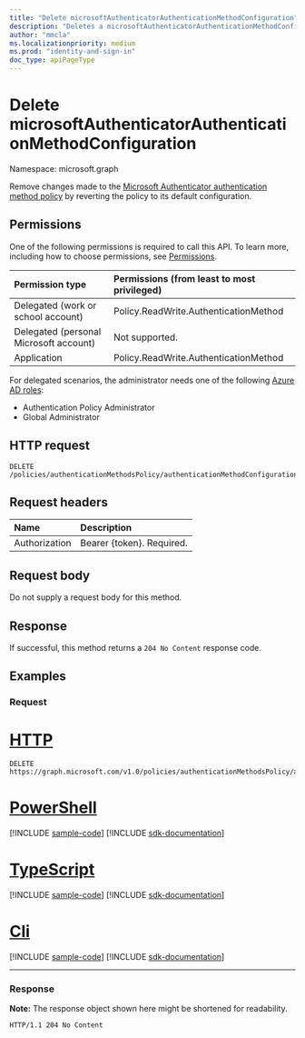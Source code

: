 ```yaml
---
title: "Delete microsoftAuthenticatorAuthenticationMethodConfiguration"
description: "Deletes a microsoftAuthenticatorAuthenticationMethodConfiguration object."
author: "mmcla"
ms.localizationpriority: medium
ms.prod: "identity-and-sign-in"
doc_type: apiPageType
---
```


# Delete microsoftAuthenticatorAuthenticationMethodConfiguration
Namespace: microsoft.graph

Remove changes made to the [Microsoft Authenticator authentication method policy](../resources/microsoftauthenticatorauthenticationmethodconfiguration.md) by reverting the policy to its default configuration.

## Permissions
One of the following permissions is required to call this API. To learn more, including how to choose permissions, see [Permissions](/graph/permissions-reference).

|Permission type|Permissions (from least to most privileged)|
|:---|:---|
|Delegated (work or school account)|Policy.ReadWrite.AuthenticationMethod|
|Delegated (personal Microsoft account)|Not supported.|
|Application|Policy.ReadWrite.AuthenticationMethod|

For delegated scenarios, the administrator needs one of the following [Azure AD roles](/azure/active-directory/users-groups-roles/directory-assign-admin-roles#available-roles):

* Authentication Policy Administrator
* Global Administrator

## HTTP request

<!-- {
  "blockType": "ignored"
}
-->
``` http
DELETE /policies/authenticationMethodsPolicy/authenticationMethodConfigurations/microsoftAuthenticator
```

## Request headers
|Name|Description|
|:---|:---|
|Authorization|Bearer {token}. Required.|

## Request body
Do not supply a request body for this method.

## Response

If successful, this method returns a `204 No Content` response code.

## Examples

### Request

# [HTTP](#tab/http)
<!-- {
  "blockType": "request",
  "name": "delete_microsoftauthenticatorauthenticationmethodconfiguration"
}
-->
``` http
DELETE https://graph.microsoft.com/v1.0/policies/authenticationMethodsPolicy/authenticationMethodConfigurations/microsoftAuthenticator
```

# [PowerShell](#tab/powershell)
[!INCLUDE [sample-code](../includes/snippets/powershell/delete-microsoftauthenticatorauthenticationmethodconfiguration-powershell-snippets.md)]
[!INCLUDE [sdk-documentation](../includes/snippets/snippets-sdk-documentation-link.md)]

# [TypeScript](#tab/typescript)
[!INCLUDE [sample-code](../includes/snippets/typescript/delete-microsoftauthenticatorauthenticationmethodconfiguration-typescript-snippets.md)]
[!INCLUDE [sdk-documentation](../includes/snippets/snippets-sdk-documentation-link.md)]

# [Cli](#tab/cli)
[!INCLUDE [sample-code](../includes/snippets/cli/delete-microsoftauthenticatorauthenticationmethodconfiguration-cli-snippets.md)]
[!INCLUDE [sdk-documentation](../includes/snippets/snippets-sdk-documentation-link.md)]

---

### Response
**Note:** The response object shown here might be shortened for readability.
<!-- {
  "blockType": "response",
  "truncated": true
}
-->
``` http
HTTP/1.1 204 No Content
```

